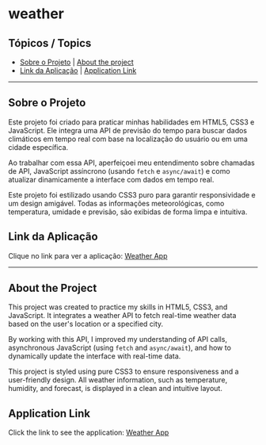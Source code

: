 # weather

## Tópicos / Topics

- [Sobre o Projeto](#sobre-o-projeto) | [About the project](#about-the-project)
- [Link da Aplicação](#link-da-aplicação) | [Application Link](#application-link)

<hr>

## Sobre o Projeto

Este projeto foi criado para praticar minhas habilidades em HTML5, CSS3 e JavaScript. Ele integra uma API de previsão do tempo para buscar dados climáticos em tempo real com base na localização do usuário ou em uma cidade específica.

Ao trabalhar com essa API, aperfeiçoei meu entendimento sobre chamadas de API, JavaScript assíncrono (usando `fetch` e `async/await`) e como atualizar dinamicamente a interface com dados em tempo real.

Este projeto foi estilizado usando CSS3 puro para garantir responsividade e um design amigável. Todas as informações meteorológicas, como temperatura, umidade e previsão, são exibidas de forma limpa e intuitiva.

## Link da Aplicação

Clique no link para ver a aplicação: [Weather App](#https://fluffy-cassata-d81882.netlify.app)

<hr>

## About the Project

This project was created to practice my skills in HTML5, CSS3, and JavaScript. It integrates a weather API to fetch real-time weather data based on the user's location or a specified city.

By working with this API, I improved my understanding of API calls, asynchronous JavaScript (using `fetch` and `async/await`), and how to dynamically update the interface with real-time data.

This project is styled using pure CSS3 to ensure responsiveness and a user-friendly design. All weather information, such as temperature, humidity, and forecast, is displayed in a clean and intuitive layout.

## Application Link

Click the link to see the application: [Weather App](#https://fluffy-cassata-d81882.netlify.app)


